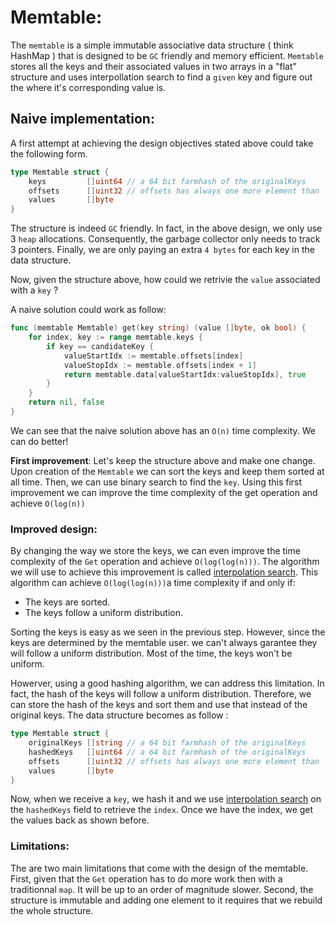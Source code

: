 # Memtable:

The `memtable` is a simple immutable associative data structure ( think HashMap ) that is designed to be
`GC` friendly and memory efficient. `Memtable` stores all the keys and their associated values in two arrays in a "flat" structure and uses interpollation search to find a `given` key and figure out the where it's corresponding value is. 

## Naive implementation:
A first attempt at achieving the design objectives stated above could take the following form.
```go 
type Memtable struct {
	keys         []uint64 // a 64 bit farmhash of the originalKeys
	offsets      []uint32 // offsets has always one more element than `keys`.
	values       []byte
}
```
The structure is indeed `GC` friendly. In fact, in the above design, we only use 3 `heap` allocations. Consequently, the garbage collector only needs to track 3 pointers. Finally, we are only paying an extra `4 bytes` for each key in the data structure. 

Now, given the structure above, how could we retrivie the `value` associated with a `key` ? 

A naive solution could work as follow:

```go 
func (memtable Memtable) get(key string) (value []byte, ok bool) {
    for index, key := range memtable.keys { 
        if key == candidateKey { 
            valueStartIdx := memtable.offsets[index]
            valueStopIdx := memtable.offsets[index + 1]
            return memtable.data[valueStartIdx:valueStopIdx], true
        }
    } 
    return nil, false
}
```

We can see that the naive solution above has an `O(n)` time complexity. We can do better! 

**First improvement**: Let's keep the structure above and make one change. Upon creation of the `Memtable` we can sort the keys and keep them sorted at all time. Then, we can use binary search to find the `key`. Using this first improvement we can improve the time complexity of the get operation and achieve `O(log(n))`

### Improved design:

By changing the way we store the keys, we can even improve the time complexity of the `Get` operation and achieve `O(log(log(n)))`. The algorithm we will use to achieve this improvement is called [interpolation search](https://www.geeksforgeeks.org/interpolation-search/). This algorithm can achieve `O(log(log(n)))`a time complexity if and only if: 

* The keys are sorted.
* The keys follow a uniform distribution.

Sorting the keys is easy as we seen in the previous step. However, since the keys are determined by the memtable user. we can't always garantee they will follow a uniform distribution. Most of the time, the keys won't be uniform. 

Howerver, using a good hashing algorithm, we can address this limitation. In fact, the hash of the keys will follow a uniform distribution. Therefore, we can store the hash of the keys and sort them and use that instead of the original keys. The data structure becomes as follow : 

```go 
type Memtable struct {
	originalKeys []string // a 64 bit farmhash of the originalKeys
	hashedKeys   []uint64 // a 64 bit farmhash of the originalKeys
	offsets      []uint32 // offsets has always one more element than `keys`.
	values       []byte
}
```

Now, when we receive a `key`, we hash it and we use [interpolation search](https://www.geeksforgeeks.org/interpolation-search/) on the `hashedKeys` field to retrieve the `index`. Once we have the index, we get the values back as shown before.

### Limitations: 

The are two main limitations that come with the design of the memtable. First, given that the `Get` operation has to do more work then with a traditionnal `map`. It will be up to an order of magnitude slower. Second, the structure is immutable and adding one element to it requires that we rebuild the whole structure.